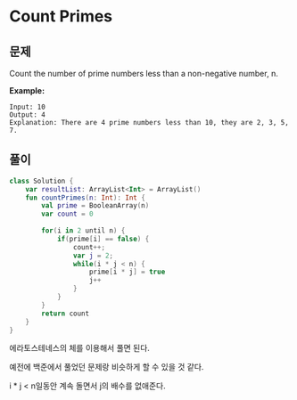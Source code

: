 # Count Primes
## 문제
Count the number of prime numbers less than a non-negative number, n.

**Example:**
```
Input: 10
Output: 4
Explanation: There are 4 prime numbers less than 10, they are 2, 3, 5, 7.
```

## 풀이

```kotlin
class Solution {
    var resultList: ArrayList<Int> = ArrayList()
    fun countPrimes(n: Int): Int {
        val prime = BooleanArray(n)
        var count = 0
        
        for(i in 2 until n) {
            if(prime[i] == false) {
                count++;
                var j = 2;
                while(i * j < n) {
                    prime[i * j] = true
                    j++
                }
            }
        }
        return count
    }
}
```

에라토스테네스의 체를 이용해서 풀면 된다.

예전에 백준에서 풀었던 문제랑 비슷하게 할 수 있을 것 같다. 

i * j < n일동안 계속 돌면서 j의 배수를 없애준다.

